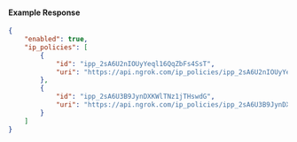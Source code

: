 <!-- Code generated for API Clients. DO NOT EDIT. -->

#### Example Response

```json
{
	"enabled": true,
	"ip_policies": [
		{
			"id": "ipp_2sA6U2nIOUyYeql16QqZbFs4SsT",
			"uri": "https://api.ngrok.com/ip_policies/ipp_2sA6U2nIOUyYeql16QqZbFs4SsT"
		},
		{
			"id": "ipp_2sA6U3B9JynDXKWlTNz1jTHswdG",
			"uri": "https://api.ngrok.com/ip_policies/ipp_2sA6U3B9JynDXKWlTNz1jTHswdG"
		}
	]
}
```
